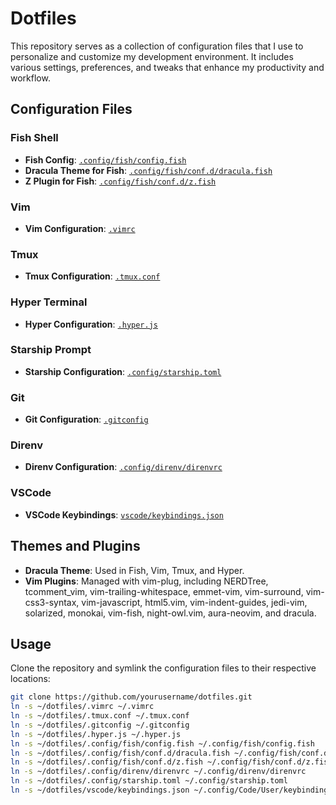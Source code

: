 # Dotfiles

This repository serves as a collection of configuration files that I use to personalize and customize my development environment. It includes various settings, preferences, and tweaks that enhance my productivity and workflow.

## Configuration Files

### Fish Shell

- **Fish Config**: [`.config/fish/config.fish`](command:_github.copilot.openRelativePath?%5B%7B%22scheme%22%3A%22file%22%2C%22authority%22%3A%22%22%2C%22path%22%3A%22%2FUsers%2Fharu256%2FDocuments%2Fprojects%2Fdotfiles%2F.config%2Ffish%2Fconfig.fish%22%2C%22query%22%3A%22%22%2C%22fragment%22%3A%22%22%7D%2C%22f3a5329d-980b-4209-9e7f-8f06eb22f622%22%5D "/Users/haru256/Documents/projects/dotfiles/.config/fish/config.fish")
- **Dracula Theme for Fish**: [`.config/fish/conf.d/dracula.fish`](command:_github.copilot.openRelativePath?%5B%7B%22scheme%22%3A%22file%22%2C%22authority%22%3A%22%22%2C%22path%22%3A%22%2FUsers%2Fharu256%2FDocuments%2Fprojects%2Fdotfiles%2F.config%2Ffish%2Fconf.d%2Fdracula.fish%22%2C%22query%22%3A%22%22%2C%22fragment%22%3A%22%22%7D%2C%22f3a5329d-980b-4209-9e7f-8f06eb22f622%22%5D "/Users/haru256/Documents/projects/dotfiles/.config/fish/conf.d/dracula.fish")
- **Z Plugin for Fish**: [`.config/fish/conf.d/z.fish`](command:_github.copilot.openRelativePath?%5B%7B%22scheme%22%3A%22file%22%2C%22authority%22%3A%22%22%2C%22path%22%3A%22%2FUsers%2Fharu256%2FDocuments%2Fprojects%2Fdotfiles%2F.config%2Ffish%2Fconf.d%2Fz.fish%22%2C%22query%22%3A%22%22%2C%22fragment%22%3A%22%22%7D%2C%22f3a5329d-980b-4209-9e7f-8f06eb22f622%22%5D "/Users/haru256/Documents/projects/dotfiles/.config/fish/conf.d/z.fish")

### Vim

- **Vim Configuration**: [`.vimrc`](command:_github.copilot.openRelativePath?%5B%7B%22scheme%22%3A%22file%22%2C%22authority%22%3A%22%22%2C%22path%22%3A%22%2FUsers%2Fharu256%2FDocuments%2Fprojects%2Fdotfiles%2F.vimrc%22%2C%22query%22%3A%22%22%2C%22fragment%22%3A%22%22%7D%2C%22f3a5329d-980b-4209-9e7f-8f06eb22f622%22%5D "/Users/haru256/Documents/projects/dotfiles/.vimrc")

### Tmux

- **Tmux Configuration**: [`.tmux.conf`](command:_github.copilot.openRelativePath?%5B%7B%22scheme%22%3A%22file%22%2C%22authority%22%3A%22%22%2C%22path%22%3A%22%2FUsers%2Fharu256%2FDocuments%2Fprojects%2Fdotfiles%2F.tmux.conf%22%2C%22query%22%3A%22%22%2C%22fragment%22%3A%22%22%7D%2C%22f3a5329d-980b-4209-9e7f-8f06eb22f622%22%5D "/Users/haru256/Documents/projects/dotfiles/.tmux.conf")

### Hyper Terminal

- **Hyper Configuration**: [`.hyper.js`](command:_github.copilot.openRelativePath?%5B%7B%22scheme%22%3A%22file%22%2C%22authority%22%3A%22%22%2C%22path%22%3A%22%2FUsers%2Fharu256%2FDocuments%2Fprojects%2Fdotfiles%2F.hyper.js%22%2C%22query%22%3A%22%22%2C%22fragment%22%3A%22%22%7D%2C%22f3a5329d-980b-4209-9e7f-8f06eb22f622%22%5D "/Users/haru256/Documents/projects/dotfiles/.hyper.js")

### Starship Prompt

- **Starship Configuration**: [`.config/starship.toml`](command:_github.copilot.openRelativePath?%5B%7B%22scheme%22%3A%22file%22%2C%22authority%22%3A%22%22%2C%22path%22%3A%22%2FUsers%2Fharu256%2FDocuments%2Fprojects%2Fdotfiles%2F.config%2Fstarship.toml%22%2C%22query%22%3A%22%22%2C%22fragment%22%3A%22%22%7D%2C%22f3a5329d-980b-4209-9e7f-8f06eb22f622%22%5D "/Users/haru256/Documents/projects/dotfiles/.config/starship.toml")

### Git

- **Git Configuration**: [`.gitconfig`](command:_github.copilot.openRelativePath?%5B%7B%22scheme%22%3A%22file%22%2C%22authority%22%3A%22%22%2C%22path%22%3A%22%2FUsers%2Fharu256%2FDocuments%2Fprojects%2Fdotfiles%2F.gitconfig%22%2C%22query%22%3A%22%22%2C%22fragment%22%3A%22%22%7D%2C%22f3a5329d-980b-4209-9e7f-8f06eb22f622%22%5D "/Users/haru256/Documents/projects/dotfiles/.gitconfig")

### Direnv

- **Direnv Configuration**: [`.config/direnv/direnvrc`](command:_github.copilot.openRelativePath?%5B%7B%22scheme%22%3A%22file%22%2C%22authority%22%3A%22%22%2C%22path%22%3A%22%2FUsers%2Fharu256%2FDocuments%2Fprojects%2Fdotfiles%2F.config%2Fdirenv%2Fdirenvrc%22%2C%22query%22%3A%22%22%2C%22fragment%22%3A%22%22%7D%2C%22f3a5329d-980b-4209-9e7f-8f06eb22f622%22%5D "/Users/haru256/Documents/projects/dotfiles/.config/direnv/direnvrc")

### VSCode

- **VSCode Keybindings**: [`vscode/keybindings.json`](command:_github.copilot.openRelativePath?%5B%7B%22scheme%22%3A%22file%22%2C%22authority%22%3A%22%22%2C%22path%22%3A%22%2FUsers%2Fharu256%2FDocuments%2Fprojects%2Fdotfiles%2Fvscode%2Fkeybindings.json%22%2C%22query%22%3A%22%22%2C%22fragment%22%3A%22%22%7D%2C%22f3a5329d-980b-4209-9e7f-8f06eb22f622%22%5D "/Users/haru256/Documents/projects/dotfiles/vscode/keybindings.json")

## Themes and Plugins

- **Dracula Theme**: Used in Fish, Vim, Tmux, and Hyper.
- **Vim Plugins**: Managed with vim-plug, including NERDTree, tcomment_vim, vim-trailing-whitespace, emmet-vim, vim-surround, vim-css3-syntax, vim-javascript, html5.vim, vim-indent-guides, jedi-vim, solarized, monokai, vim-fish, night-owl.vim, aura-neovim, and dracula.

## Usage

Clone the repository and symlink the configuration files to their respective locations:

```sh
git clone https://github.com/yourusername/dotfiles.git
ln -s ~/dotfiles/.vimrc ~/.vimrc
ln -s ~/dotfiles/.tmux.conf ~/.tmux.conf
ln -s ~/dotfiles/.gitconfig ~/.gitconfig
ln -s ~/dotfiles/.hyper.js ~/.hyper.js
ln -s ~/dotfiles/.config/fish/config.fish ~/.config/fish/config.fish
ln -s ~/dotfiles/.config/fish/conf.d/dracula.fish ~/.config/fish/conf.d/dracula.fish
ln -s ~/dotfiles/.config/fish/conf.d/z.fish ~/.config/fish/conf.d/z.fish
ln -s ~/dotfiles/.config/direnv/direnvrc ~/.config/direnv/direnvrc
ln -s ~/dotfiles/.config/starship.toml ~/.config/starship.toml
ln -s ~/dotfiles/vscode/keybindings.json ~/.config/Code/User/keybindings.json
```

